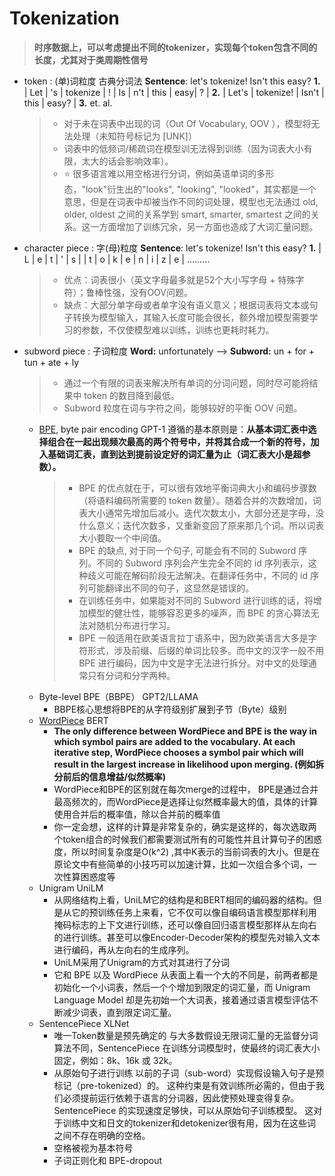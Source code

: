 # Tokenization

> **时序数据上，可以考虑提出不同的tokenizer，实现每个token包含不同的长度，尤其对于类周期性信号**

- token : (单)词粒度 古典分词法
    **Sentence**: let's tokenize! Isn't this easy?
    **1.** | Let | 's | tokenize | ! | Is | n't | this | easy| ? |
    **2.** | Let's | tokenize! | Isn't | this | easy? |
    **3.** et. al.
    > - 对于未在词表中出现的词（Out Of Vocabulary, OOV ），模型将无法处理（未知符号标记为 [UNK]）
    > - 词表中的低频词/稀疏词在模型训无法得到训练（因为词表大小有限，太大的话会影响效率）。
    > - ⭐️ 很多语言难以用空格进行分词，例如英语单词的多形态，"look"衍生出的"looks", "looking", "looked"，其实都是一个意思，但是在词表中却被当作不同的词处理，模型也无法通过 old, older, oldest 之间的关系学到 smart, smarter, smartest 之间的关系。这一方面增加了训练冗余，另一方面也造成了大词汇量问题。

- character piece : 字(母)粒度
    **Sentence**: let's tokenize! Isn't this easy?
    **1.** | L | e | t | ' | s |  | t | o | k | e | n | i | z | e | .........
    > - 优点：词表很小（英文字母最多就是52个大小写字母 + 特殊字符）；鲁棒性强，没有OOV问题。
    > - 缺点：大部分单字母或者单字没有语义意义；根据词表将文本或句子转换为模型输入，其输入长度可能会很长，额外增加模型需要学习的参数，不仅使模型难以训练，训练也更耗时耗力。

- subword piece : 子词粒度
    **Word:** unfortunately  --> **Subword:** un + for + tun + ate + ly
    > - 通过一个有限的词表来解决所有单词的分词问题，同时尽可能将结果中 token 的数目降到最低。
    > - Subword 粒度在词与字符之间，能够较好的平衡 OOV 问题。
    - [BPE](https://towardsdatascience.com/byte-pair-encoding-subword-based-tokenization-algorithm-77828a70bee0), byte pair encoding GPT-1
        遵循的基本原则是：**从基本词汇表中选择组合在一起出现频次最高的两个符号中，并将其合成一个新的符号，加入基础词汇表，直到达到提前设定好的词汇量为止（词汇表大小是超参数）。**
        > - BPE 的优点就在于，可以很有效地平衡词典大小和编码步骤数（将语料编码所需要的 token 数量）。随着合并的次数增加，词表大小通常先增加后减小。迭代次数太小，大部分还是字母，没什么意义；迭代次数多，又重新变回了原来那几个词。所以词表大小要取一个中间值。
        > - BPE 的缺点, 对于同一个句子, 可能会有不同的 Subword 序列。不同的 Subword 序列会产生完全不同的 id 序列表示，这种歧义可能在解码阶段无法解决。在翻译任务中，不同的 id 序列可能翻译出不同的句子，这显然是错误的。
        > - 在训练任务中，如果能对不同的 Subword 进行训练的话，将增加模型的健壮性，能够容忍更多的噪声，而 BPE 的贪心算法无法对随机分布进行学习。
        > - BPE 一般适用在欧美语言拉丁语系中，因为欧美语言大多是字符形式，涉及前缀、后缀的单词比较多。而中文的汉字一般不用 BPE 进行编码，因为中文是字无法进行拆分。对中文的处理通常只有分词和分字两种。
    - Byte-level BPE（BBPE） GPT2/LLAMA
        - BBPE核心思想将BPE的从字符级别扩展到子节（Byte）级别
    - [WordPiece](https://towardsdatascience.com/wordpiece-subword-based-tokenization-algorithm-1fbd14394ed7) BERT
        - **The only difference between WordPiece and BPE is the way in which symbol pairs are added to the vocabulary. At each iterative step, WordPiece chooses a symbol pair which will result in the largest increase in likelihood upon merging. (例如拆分前后的信息增益/似然概率)**
        - WordPiece和BPE的区别就在每次merge的过程中， BPE是通过合并最高频次的，而WordPiece是选择让似然概率最大的值，具体的计算使用合并后的概率值，除以合并前的概率值
        - 你一定会想，这样的计算是非常复杂的，确实是这样的，每次选取两个token组合的时候我们都需要测试所有的可能性并且计算句子的困惑度，所以时间复杂度是O(k^2) ,其中K表示的当前词表的大小。但是在原论文中有些简单的小技巧可以加速计算，比如一次组合多个词，一次性算困惑度等
    - Unigram UniLM
        - 从网络结构上看，UniLM它的结构是和BERT相同的编码器的结构。但是从它的预训练任务上来看，它不仅可以像自编码语言模型那样利用掩码标志的上下文进行训练，还可以像自回归语言模型那样从左向右的进行训练。甚至可以像Encoder-Decoder架构的模型先对输入文本进行编码，再从左向右的生成序列。
        - UniLM采用了Unigram的方式对其进行了分词
        - 它和 BPE 以及 WordPiece 从表面上看一个大的不同是，前两者都是初始化一个小词表，然后一个个增加到限定的词汇量，而 Unigram Language Model 却是先初始一个大词表，接着通过语言模型评估不断减少词表，直到限定词汇量。
    - SentencePiece XLNet
        - 唯一Token数量是预先确定的
            与大多数假设无限词汇量的无监督分词算法不同，SentencePiece 在训练分词模型时，使最终的词汇表大小固定，例如：8k、16k 或 32k。
        - 从原始句子进行训练
            以前的子词（sub-word）实现假设输入句子是预标记（pre-tokenized）的。 这种约束是有效训练所必需的，但由于我们必须提前运行依赖于语言的分词器，因此使预处理变得复杂。 SentencePiece 的实现速度足够快，可以从原始句子训练模型。 这对于训练中文和日文的tokenizer和detokenizer很有用，因为在这些词之间不存在明确的空格。
        - 空格被视为基本符号
        - 子词正则化和 BPE-dropout